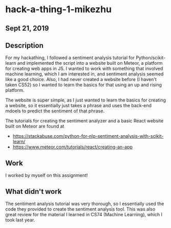 # hack-a-thing-1-mikezhu

## Sept 21, 2019

## Description

For my hackathing, I followed a sentiment analysis tutorial for Python/scikit-learn and implemented the script into a website built on Meteor, a platform for creating web apps in JS. I wanted to work with something that involved machine learning, which I am interested in, and sentiment analysis seemed like a good choice. Also, I had never created a website before (I haven't taken CS52) so I wanted to learn the basics for that using an up and rising platform.

The website is super simple, as I just wanted to learn the basics for creating a website, so it essentially just takes a phrase and uses the back-end mdoels to predict the sentiment of that phrase.

The tutorials for creating the sentiment analyzer and a basic React website built on Meteor are found at
- https://stackabuse.com/python-for-nlp-sentiment-analysis-with-scikit-learn/
- https://www.meteor.com/tutorials/react/creating-an-app

## Work

I worked by myself on this assignment!

## What didn't work

The sentiment analysis tutorial was very thorough, so I essentially used the code they provided to create the sentiment analysis tool. This was also great review for the material I learned in CS74 (Machine Learning), which I took last year.